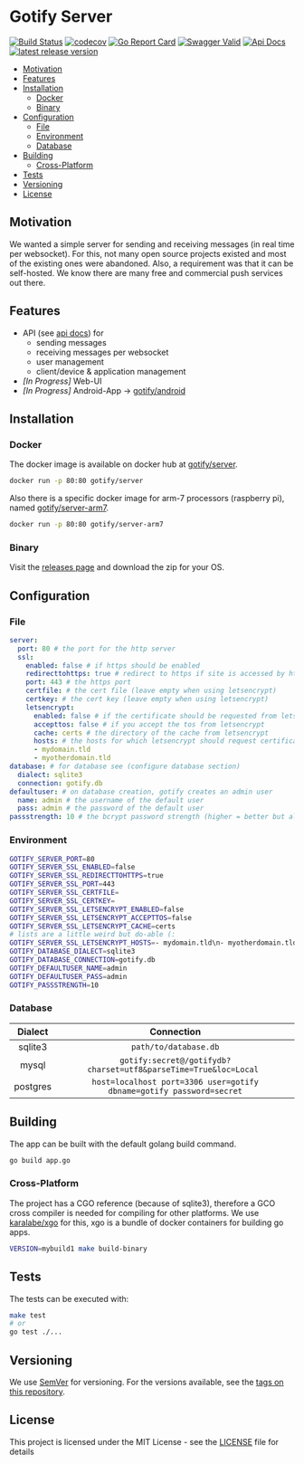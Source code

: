 # Gotify Server
[![Build Status][badge-travis]][travis] [![codecov][badge-codecov]][codecov] [![Go Report Card][badge-go-report]][go-report] [![Swagger Valid][badge-swagger]][swagger] [![Api Docs][badge-api-docs]][api-docs] [![latest release version][badge-release]][release]

   * [Motivation](#motivation)
   * [Features](#features)
   * [Installation](#installation)
     * [Docker](#docker)
     * [Binary](#binary)
   * [Configuration](#configuration)
      * [File](#file)
      * [Environment](#environment)
      * [Database](#database)
   * [Building](#building)
      * [Cross-Platform](#cross-platform)
   * [Tests](#tests)
   * [Versioning](#versioning)
   * [License](#license)

## Motivation
We wanted a simple server for sending and receiving messages (in real time per websocket). For this, not many open source projects existed and most of the existing ones were abandoned. Also, a requirement was that it can be self-hosted. We know there are many free and commercial push services out there.

## Features
* API (see [api docs][api-docs]) for
  * sending messages
  * receiving messages per websocket
  * user management
  * client/device & application management
* *[In Progress]* Web-UI
* *[In Progress]* Android-App -> [gotify/android](https://github.com/gotify/android)

## Installation

### Docker
The docker image is available on docker hub at [gotify/server](https://hub.docker.com/r/gotify/server/).

``` bash
docker run -p 80:80 gotify/server
```
Also there is a specific docker image for arm-7 processors (raspberry pi), named [gotify/server-arm7](https://hub.docker.com/r/gotify/server-arm7/).
``` bash
docker run -p 80:80 gotify/server-arm7
```

### Binary
Visit the [releases page](https://github.com/gotify/server/releases) and download the zip for your OS.

## Configuration
### File
``` yml
server:
  port: 80 # the port for the http server
  ssl:
    enabled: false # if https should be enabled
    redirecttohttps: true # redirect to https if site is accessed by http
    port: 443 # the https port
    certfile: # the cert file (leave empty when using letsencrypt)
    certkey: # the cert key (leave empty when using letsencrypt)
    letsencrypt:
      enabled: false # if the certificate should be requested from letsencrypt
      accepttos: false # if you accept the tos from letsencrypt
      cache: certs # the directory of the cache from letsencrypt
      hosts: # the hosts for which letsencrypt should request certificates
      - mydomain.tld
      - myotherdomain.tld
database: # for database see (configure database section)
  dialect: sqlite3
  connection: gotify.db
defaultuser: # on database creation, gotify creates an admin user
  name: admin # the username of the default user
  pass: admin # the password of the default user
passstrength: 10 # the bcrypt password strength (higher = better but also slower)
```

### Environment
``` bash
GOTIFY_SERVER_PORT=80
GOTIFY_SERVER_SSL_ENABLED=false
GOTIFY_SERVER_SSL_REDIRECTTOHTTPS=true
GOTIFY_SERVER_SSL_PORT=443
GOTIFY_SERVER_SSL_CERTFILE=
GOTIFY_SERVER_SSL_CERTKEY=
GOTIFY_SERVER_SSL_LETSENCRYPT_ENABLED=false
GOTIFY_SERVER_SSL_LETSENCRYPT_ACCEPTTOS=false
GOTIFY_SERVER_SSL_LETSENCRYPT_CACHE=certs
# lists are a little weird but do-able (:
GOTIFY_SERVER_SSL_LETSENCRYPT_HOSTS=- mydomain.tld\n- myotherdomain.tld
GOTIFY_DATABASE_DIALECT=sqlite3
GOTIFY_DATABASE_CONNECTION=gotify.db
GOTIFY_DEFAULTUSER_NAME=admin
GOTIFY_DEFAULTUSER_PASS=admin
GOTIFY_PASSSTRENGTH=10
```

### Database
| Dialect   | Connection                                                           |
| :-------: | :------------------------------------------------------------------: |
| sqlite3   | `path/to/database.db`                                                |
| mysql     | `gotify:secret@/gotifydb?charset=utf8&parseTime=True&loc=Local `     |
| postgres  | `host=localhost port=3306 user=gotify dbname=gotify password=secret` |

## Building

The app can be built with the default golang build command.
``` bash
go build app.go
```

### Cross-Platform
The project has a CGO reference (because of sqlite3), therefore a GCO cross compiler is needed for compiling for other platforms. We use [karalabe/xgo](https://github.com/karalabe/xgo) for this, xgo is a bundle of docker containers for building go apps.
``` bash
VERSION=mybuild1 make build-binary
```

## Tests
The tests can be executed with:
``` bash
make test
# or
go test ./...
```

## Versioning
We use [SemVer](http://semver.org/) for versioning. For the versions available, see the [tags on this repository](https://github.com/gotify/server/tags).

## License
This project is licensed under the MIT License - see the [LICENSE](LICENSE) file for details

 [badge-api-docs]: https://img.shields.io/badge/api-docs-blue.svg
 [badge-swagger]: https://img.shields.io/swagger/valid/2.0/https/raw.githubusercontent.com/gotify/server/master/docs/spec.json.svg
 [badge-go-report]: https://goreportcard.com/badge/github.com/gotify/server
 [badge-codecov]: https://codecov.io/gh/gotify/server/branch/master/graph/badge.svg
 [badge-travis]: https://travis-ci.org/gotify/server.svg?branch=master
 [badge-release]: https://img.shields.io/github/release/gotify/server.svg
 [release]: https://github.com/gotify/server/releases/latest
 [travis]: https://travis-ci.org/gotify/server
 [codecov]: https://codecov.io/gh/gotify/server
 [go-report]: https://goreportcard.com/report/github.com/gotify/server
 [swagger]: https://github.com/gotify/server/blob/master/docs/spec.json
 [api-docs]: https://gotify.github.io/api-docs/